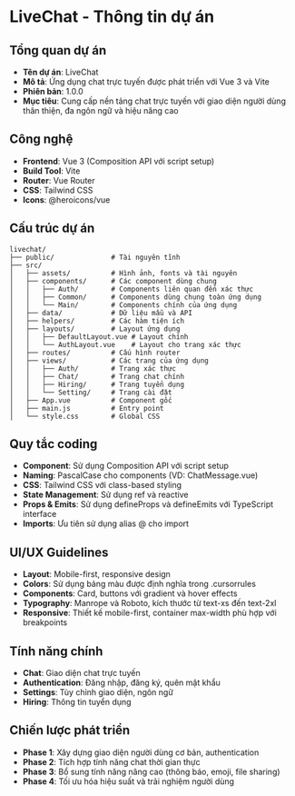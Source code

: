 # LiveChat - Thông tin dự án

## Tổng quan dự án

-   **Tên dự án**: LiveChat
-   **Mô tả**: Ứng dụng chat trực tuyến được phát triển với Vue 3 và Vite
-   **Phiên bản**: 1.0.0
-   **Mục tiêu**: Cung cấp nền tảng chat trực tuyến với giao diện người dùng thân thiện, đa ngôn ngữ và hiệu năng cao

## Công nghệ

-   **Frontend**: Vue 3 (Composition API với script setup)
-   **Build Tool**: Vite
-   **Router**: Vue Router
-   **CSS**: Tailwind CSS
-   **Icons**: @heroicons/vue

## Cấu trúc dự án

```
livechat/
├── public/              # Tài nguyên tĩnh
├── src/
│   ├── assets/          # Hình ảnh, fonts và tài nguyên
│   ├── components/      # Các component dùng chung
│   │   ├── Auth/        # Components liên quan đến xác thực
│   │   ├── Common/      # Components dùng chung toàn ứng dụng
│   │   └── Main/        # Components chính của ứng dụng
│   ├── data/            # Dữ liệu mẫu và API
│   ├── helpers/         # Các hàm tiện ích
│   ├── layouts/         # Layout ứng dụng
│   │   ├── DefaultLayout.vue # Layout chính
│   │   └── AuthLayout.vue    # Layout cho trang xác thực
│   ├── routes/          # Cấu hình router
│   ├── views/           # Các trang của ứng dụng
│   │   ├── Auth/        # Trang xác thực
│   │   ├── Chat/        # Trang chat chính
│   │   ├── Hiring/      # Trang tuyển dụng
│   │   └── Setting/     # Trang cài đặt
│   ├── App.vue          # Component gốc
│   ├── main.js          # Entry point
│   └── style.css        # Global CSS
```

## Quy tắc coding

-   **Component**: Sử dụng Composition API với script setup
-   **Naming**: PascalCase cho components (VD: ChatMessage.vue)
-   **CSS**: Tailwind CSS với class-based styling
-   **State Management**: Sử dụng ref và reactive
-   **Props & Emits**: Sử dụng defineProps và defineEmits với TypeScript interface
-   **Imports**: Ưu tiên sử dụng alias @ cho import

## UI/UX Guidelines

-   **Layout**: Mobile-first, responsive design
-   **Colors**: Sử dụng bảng màu được định nghĩa trong .cursorrules
-   **Components**: Card, buttons với gradient và hover effects
-   **Typography**: Manrope và Roboto, kích thước từ text-xs đến text-2xl
-   **Responsive**: Thiết kế mobile-first, container max-width phù hợp với breakpoints

## Tính năng chính

-   **Chat**: Giao diện chat trực tuyến
-   **Authentication**: Đăng nhập, đăng ký, quên mật khẩu
-   **Settings**: Tùy chỉnh giao diện, ngôn ngữ
-   **Hiring**: Thông tin tuyển dụng

## Chiến lược phát triển

-   **Phase 1**: Xây dựng giao diện người dùng cơ bản, authentication
-   **Phase 2**: Tích hợp tính năng chat thời gian thực
-   **Phase 3**: Bổ sung tính năng nâng cao (thông báo, emoji, file sharing)
-   **Phase 4**: Tối ưu hóa hiệu suất và trải nghiệm người dùng

